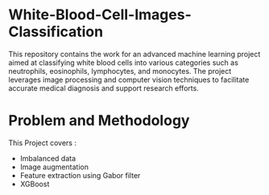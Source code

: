 # White-Blood-Cell-Images-Classification
This repository contains the work for an advanced machine learning project aimed at classifying white blood cells into various categories such as neutrophils, eosinophils, lymphocytes, and monocytes. The project leverages image processing and computer vision techniques to facilitate accurate medical diagnosis and support research efforts.

# Problem and Methodology

This Project covers :
-  Imbalanced data
-  Image augmentation
-  Feature extraction using Gabor filter
-  XGBoost


